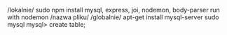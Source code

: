 /lokalnie/
sudo npm install mysql, express, joi, nodemon, body-parser
run with nodemon /nazwa pliku/
/globalnie/
apt-get install mysql-server
sudo mysql 
mysql> create table;